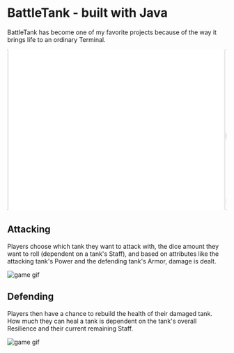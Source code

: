 # BattleTank - built with Java

BattleTank has become one of my favorite projects because of the way it brings life to an ordinary Terminal.

![game gif](images/game.gif)

## Attacking
Players choose which tank they want to attack with, the dice amount they want to roll (dependent on a tank's Staff), and based on attributes like the attacking tank's Power and the defending tank's Armor, damage is dealt.

![game gif](images/attacking.gif)

## Defending
Players then have a chance to rebuild the health of their damaged tank. How much they can heal a tank is dependent on the tank's overall Resilience and their current remaining Staff.

![game gif](images/defending.gif)
